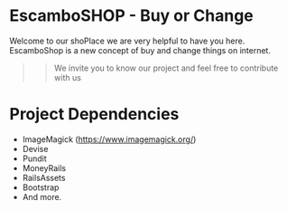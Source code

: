 # EscamboSHOP - Buy or Change

Welcome to our shoPlace we are very helpful to have you here. EscamboShop is a new concept of buy and change things on internet. 

>> We invite you to know our project and feel free to contribute with us

# Project Dependencies
* ImageMagick (https://www.imagemagick.org/)
* Devise
* Pundit
* MoneyRails
* RailsAssets
* Bootstrap
* And more.

